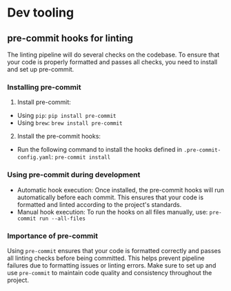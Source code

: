 # Dev tooling

## pre-commit hooks for linting


The linting pipeline will do several checks on the codebase. To ensure that your code is properly formatted and passes all checks, you need to install and set up pre-commit.  

### Installing pre-commit

1. Install pre-commit:  
- Using `pip`: `pip install pre-commit`
- Using `brew`: `brew install pre-commit`
2. Install the pre-commit hooks:  
 - Run the following command to install the hooks defined in `.pre-commit-config.yaml`: `pre-commit install`

### Using pre-commit during development

- Automatic hook execution: Once installed, the pre-commit hooks will run automatically before each commit. This ensures that your code is formatted and linted according to the project's standards.
- Manual hook execution: To run the hooks on all files manually, use: `pre-commit run --all-files`

### Importance of pre-commit

Using `pre-commit` ensures that your code is formatted correctly and passes all linting checks before being committed. This helps prevent pipeline failures due to formatting issues or linting errors. Make sure to set up and use `pre-commit` to maintain code quality and consistency throughout the project.
